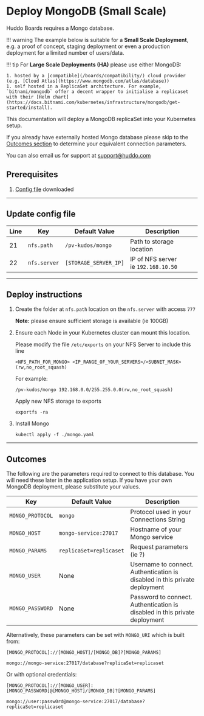 # Deploy MongoDB (Small Scale)

Huddo Boards requires a Mongo database.

!!! warning
    The example below is suitable for a **Small Scale Deployment**, e.g. a proof of concept, staging deployment or even a production deployment for a limited number of users/data.

!!! tip
    For **Large Scale Deployments (HA)** please use either MongoDB:
    
    1. hosted by a [compatible](/boards/compatibility/) cloud provider (e.g. [Cloud Atlas](https://www.mongodb.com/atlas/database))
    1. self hosted in a ReplicaSet architecture. For example, `bitnami/mongodb` offer a decent wrapper to initialise a replicaset with their [Helm chart](https://docs.bitnami.com/kubernetes/infrastructure/mongodb/get-started/install).

This documentation will deploy a MongoDB replicaSet into your Kubernetes setup.

If you already have externally hosted Mongo database please skip to the [Outcomes section](#outcomes) to determine your equivalent connection parameters.

You can also email us for support at [support@huddo.com](mailto:support@huddo.com)

## Prerequisites

1. [Config file](/assets/config/kubernetes/mongo-small-scale.yaml) downloaded

---

## Update config file

| Line | Key          | Default Value         | Description                             |
| ---- | ------------ | --------------------- | --------------------------------------- |
| 21   | `nfs.path`   | `/pv-kudos/mongo`     | Path to storage location                |
| 22   | `nfs.server` | `[STORAGE_SERVER_IP]` | IP of NFS server</br>ie `192.168.10.50` |

---

## Deploy instructions

1.  Create the folder at `nfs.path` location on the `nfs.server` with access `777`

    **Note:** please ensure sufficient storage is available (ie 100GB)

1.  Ensure each Node in your Kubernetes cluster can mount this location.

    Please modify the file `/etc/exports` on your NFS Server to include this line

        <NFS_PATH_FOR_MONGO> <IP_RANGE_OF_YOUR_SERVERS>/<SUBNET_MASK>(rw,no_root_squash)

    For example:

        /pv-kudos/mongo 192.168.0.0/255.255.0.0(rw,no_root_squash)

    Apply new NFS storage to exports

        exportfs -ra

1.  Install Mongo

        kubectl apply -f ./mongo.yaml

---

## Outcomes

The following are the parameters required to connect to this database. You will need these later in the application setup. If you have your own MongoDB deployment, please substitute your values.

| Key              | Default Value           | Description                                                                    |
| ---------------- | ----------------------- | ------------------------------------------------------------------------------ |
| `MONGO_PROTOCOL` | `mongo`                 | Protocol used in your Connections String                                       |
| `MONGO_HOST`     | `mongo-service:27017`   | Hostname of your Mongo service                                                 |
| `MONGO_PARAMS`   | `replicaSet=replicaset` | Request parameters (ie ?)                                                      |
| `MONGO_USER`     | None                    | Username to connect.</br>Authentication is disabled in this private deployment |
| `MONGO_PASSWORD` | None                    | Password to connect.</br>Authentication is disabled in this private deployment |

Alternatively, these parameters can be set with `MONGO_URI` which is built from:

    [MONGO_PROTOCOL]://[MONGO_HOST]/[MONGO_DB]?[MONGO_PARAMS]

    mongo://mongo-service:27017/database?replicaSet=replicaset

Or with optional credentials:

    [MONGO_PROTOCOL]://[MONGO_USER]:[MONGO_PASSWORD]@[MONGO_HOST]/[MONGO_DB]?[MONGO_PARAMS]

    mongo://user:passw0rd@mongo-service:27017/database?replicaSet=replicaset

